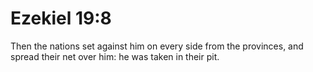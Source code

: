 # Ezekiel 19:8

Then the nations set against him on every side from the provinces, and spread their net over him: he was taken in their pit.